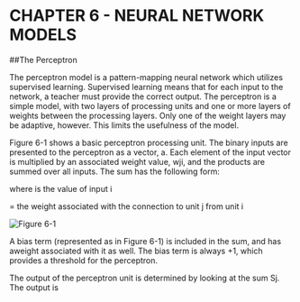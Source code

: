 # CHAPTER 6 - NEURAL NETWORK MODELS

##The Perceptron

The perceptron model is a pattern-mapping neural network which utilizes supervised learning. Supervised learning means that for each input to the network, a teacher must provide the correct output. The perceptron is a simple model, with two layers of processing units and one or more layers of weights between the processing layers. Only one of the weight layers may be adaptive, however. This limits the usefulness of the model.

Figure 6-1 shows a basic perceptron processing unit. The binary inputs are presented to the perceptron as a vector, a. Each element of the input vector is multiplied by an associated weight value, wji, and the products are summed over all inputs. The sum has the following form:

where
is the value of input i

= the weight associated with the connection to unit j from unit i

![Figure 6-1](../img/ch06_1.jpg "Figure 6-1")

A bias term (represented as  in Figure 6-1) is included in the sum, and has aweight associated with it as well.  The bias term is always +1, which provides a threshold for the perceptron.

The output of the perceptron unit is determined by looking at the sum Sj. The output is 

